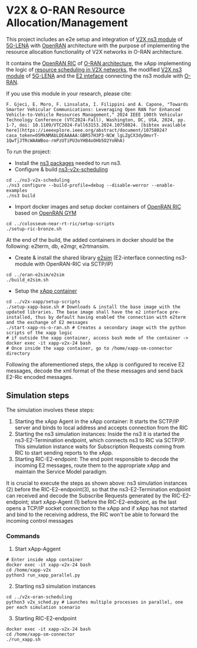 # V2X & O-RAN Resource Allocation/Management 

This project includes an e2e setup and integration of [V2X ns3 module](https://5g-lena.cttc.es/blog/23/) of [5G-LENA](https://5g-lena.cttc.es/) with [OpenRAN](https://openrangym.com/) architecture with the purpose of implementing the resource allocation functionality of V2X networks in O-RAN architecture.

It contains the [OpenRAN RIC](https://github.com/fgjeci/colosseum-near-rt-ric) of [O-RAN architecture](https://openrangym.com/), the xApp implementing the logic of [resource scheduling in V2X networks](https://github.com/fgjeci/v2x-xapp), the modified [V2X ns3 module](https://github.com/fgjeci/ns3-v2x-scheduling) of [5G-LENA](https://5g-lena.cttc.es/blog/23/) and the [E2 inteface](https://github.com/fgjeci/oran-e2sim) connecting the ns3 module with [O-RAN](https://www.o-ran.org/).

If you use this module in your research, please cite:
```
F. Gjeci, E. Moro, F. Linsalata, I. Filippini and A. Capone, "Towards Smarter Vehicular Communications: Leveraging Open RAN for Enhanced Vehicle-to-Vehicle Resources Management," 2024 IEEE 100th Vehicular Technology Conference (VTC2024-Fall), Washington, DC, USA, 2024, pp. 1-7, doi: 10.1109/VTC2024-Fall63153.2024.10758024. [bibtex available here](https://ieeexplore.ieee.org/abstract/document/10758024?casa_token=05MkNMAbLDEAAAAA:GBR57H3P3-NCW_lgLZgCX3dyOmvrT-1QwTjJTRcWAAWBoo-rmPzUTiPU3oYHB4oOHb5O2YoNhA)
```
To run the project:
- Install the [ns3 packages](https://www.nsnam.org/wiki/Installation) needed to run ns3. 
- Configure & build [ns3-v2x-scheduling](https://github.com/fgjeci/ns3-v2x-scheduling)
```
cd ../ns3-v2x-scheduling
./ns3 configure --build-profile=debug --disable-werror --enable-examples
./ns3 build
```
- Import docker images and setup docker containers of [OpenRAN RIC](https://github.com/fgjeci/colosseum-near-rt-ric) based on [OpenRAN GYM](https://openrangym.com/tutorials/ns-o-ran)
```
cd ../colosseum-near-rt-ric/setup-scripts
./setup-ric-bronze.sh
```

At the end of the build, the added containers in docker should be the following: e2term, db, e2mgr, e2rtmansim.

- Create & install the shared library [e2sim](https://github.com/fgjeci/oran-e2sim) (E2-interface connecting ns3-module with OpenRAN-RIC via SCTP/IP)
```
cd ../oran-e2sim/e2sim
./build_e2sim.sh
```
- Setup the [xApp container](https://github.com/fgjeci/v2x-xapp)
```
cd ../v2x-xapp/setup-scripts
./setup-xapp-base.sh # Downloads & install the base image with the updated libraries. The base image shall have the e2 interface pre-installed, thus by default having enabled the connection with e2term and the exchange of E2 messages
./start-xapp-ns-o-ran.sh # Creates a secondary image with the python scripts of the xapp logic
# if outside the xapp container, access bash mode of the container -> docker exec -it xapp-v2x-24 bash
# Once inside the xapp container, go to /home/xapp-sm-connector directory
```
Following the aforementioned steps, the xApp is configured to receive E2 messages, decode the xml format of the these messages and send back E2-Ric encoded messages.

## Simulation steps
The simulation involves these steps:
1. Starting the xApp Agent in the xApp container: It starts the SCTP/IP server and binds to local address and accepts connection from the RIC
2. Starting the ns3 simulation instances: Inside the ns3 it is started the ns3-E2-Termination endpoint, which connects ns3 to RIC via SCTP/IP. This simulation instance waits for Subscription Requests coming from RIC to start sending reports to the xApp.
3. Starting RIC-E2-endpoint: The end point responsible to decode the incoming E2 messages, route them to the appropriate xApp and maintain the Service Model paradigm.

It is crucial to execute the steps as shown above: ns3 simulation instances (2) before the RIC-E2-endpoint(3), so that the ns3-E2-Termination endpoint can received and decode the Subscribe Requests generated by the RIC-E2-endpoint; start xApp-Agent (1) before the RIC-E2-endpoint, as the last opens a TCP/IP socket connection to the xApp and if xApp has not started and bind to the receiving address, the RIC won't be able to forward the incoming control messages

### Commands
1. Start xApp-Aggent
```
# Enter inside xApp container
docker exec -it xapp-v2x-24 bash
cd /home/xapp-v2x
python3 run_xapp_parallel.py
```
2. Starting ns3 simulation instances
```
cd ../v2x-oran-scheduling
python3 v2x_sched.py # Launches multiple processes in parallel, one per each simulation scenario
```
3. Starting RIC-E2-endpoint
```
docker exec -it xapp-v2x-24 bash
cd /home/xapp-sm-connector
./run_xapp.sh
```
